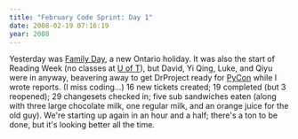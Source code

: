 ```yaml
---
title: "February Code Sprint: Day 1"
date: 2008-02-19 07:16:19
year: 2008
---
```

Yesterday was <a href="http://en.wikipedia.org/wiki/Family_Day">Family Day</a>, a new Ontario holiday.  It was also the start of Reading Week (no classes at <a href="http://www.utoronto.ca">U of T</a>), but David, Yi Qing, Luke, and Qiyu were in anyway, beavering away to get DrProject ready for <a href="http://us.pycon.org/2008/about/">PyCon</a> while I wrote reports.  (I miss coding...)  16 new tickets created; 19 completed (but 3 reopened); 29 changesets checked in; five sub sandwiches eaten (along with three large chocolate milk, one regular milk, and an orange juice for the old guy).  We're starting up again in an hour and a half; there's a ton to be done, but it's looking better all the time.
